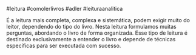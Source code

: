 #leitura #comolerlivros #adler #leituraanalitica

É a leitura mais completa, complexa e sistemática, podem exigir muito do leitor, dependendo do tipo do livro. Nesta leitura formulamos muitas perguntas, abordando o livro de forma organizada. Esse tipo de leitura é destinado exclusivamente a entender o livro e depende de técnicas específicas para ser executada com sucesso. 
